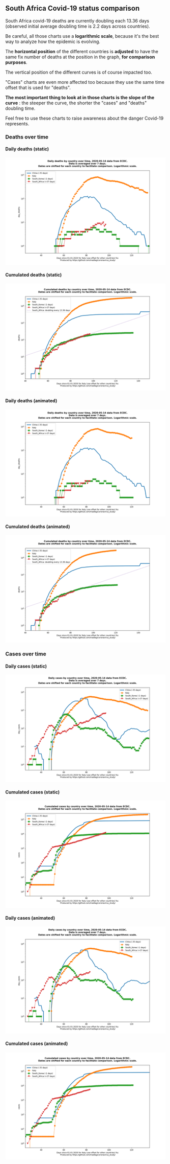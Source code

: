 ## South Africa Covid-19 status comparison 

South Africa covid-19 deaths are currently doubling each 13.36 days (observed initial average doubling time is 2.2 days across countries).



Be careful, all those charts use a **logarithmic scale**, because it's the best way to analyze how the epidemic is evolving.
 
The **horizontal position** of the different countries is **adjusted** to have the same fix number of deaths at the position in the graph, **for comparison purposes**.

The vertical position of the different curves is of course impacted too.

"Cases" charts are even more affected too because they use the same time offset that is used for "deaths".

**The most important thing to look at in those charts is the slope of the curve** : the steeper the curve, the shorter the "cases" and "deaths" doubling time.

Feel free to use these charts to raise awareness about the danger Covid-19 represents. 


 
### Deaths over time
 
#### Daily deaths (static)
![South Africa covid-19 daily deaths static chart](https://raw.githubusercontent.com/madlag/coronavirus_study/master/notebooks/graphs/2020-05-14/countries/South_Africa/2020-05-14_South_Africa_day_deaths.png "South Africa covid-19 day_deaths static chart")   
 
#### Cumulated deaths (static)
![South Africa covid-19 cumulated deaths static chart](https://raw.githubusercontent.com/madlag/coronavirus_study/master/notebooks/graphs/2020-05-14/countries/South_Africa/2020-05-14_South_Africa_deaths.png "South Africa covid-19 deaths static chart")   
 
#### Daily deaths (animated)
![South Africa covid-19 daily deaths animated chart](https://raw.githubusercontent.com/madlag/coronavirus_study/master/notebooks/graphs/2020-05-14/countries/South_Africa/2020-05-14_South_Africa_day_deaths.gif "South Africa covid-19 day_deaths animated chart")   
 
#### Cumulated deaths (animated)
![South Africa covid-19 cumulated deaths animated chart](https://raw.githubusercontent.com/madlag/coronavirus_study/master/notebooks/graphs/2020-05-14/countries/South_Africa/2020-05-14_South_Africa_deaths.gif "South Africa covid-19 deaths animated chart")   

 
### Cases over time
 
#### Daily cases (static)
![South Africa covid-19 daily cases static chart](https://raw.githubusercontent.com/madlag/coronavirus_study/master/notebooks/graphs/2020-05-14/countries/South_Africa/2020-05-14_South_Africa_day_cases.png "South Africa covid-19 day_cases static chart")   
 
#### Cumulated cases (static)
![South Africa covid-19 cumulated cases static chart](https://raw.githubusercontent.com/madlag/coronavirus_study/master/notebooks/graphs/2020-05-14/countries/South_Africa/2020-05-14_South_Africa_cases.png "South Africa covid-19 cases static chart")   
 
#### Daily cases (animated)
![South Africa covid-19 daily cases animated chart](https://raw.githubusercontent.com/madlag/coronavirus_study/master/notebooks/graphs/2020-05-14/countries/South_Africa/2020-05-14_South_Africa_day_cases.gif "South Africa covid-19 day_cases animated chart")   
 
#### Cumulated cases (animated)
![South Africa covid-19 cumulated cases animated chart](https://raw.githubusercontent.com/madlag/coronavirus_study/master/notebooks/graphs/2020-05-14/countries/South_Africa/2020-05-14_South_Africa_cases.gif "South Africa covid-19 cases animated chart")   

